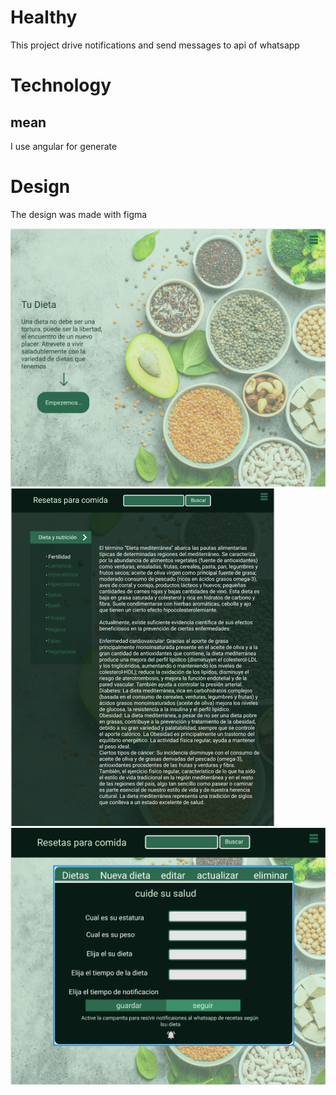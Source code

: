 # Healthy

This project drive notifications and send messages to api of whatsapp

# Technology 
## mean 

I use angular for generate 

# Design 

 The design was made with figma

![Screenshot](readme/entrada.png)
![Screenshot](readme/dashboard.png)
![Screenshot](readme/crud.png)
 
